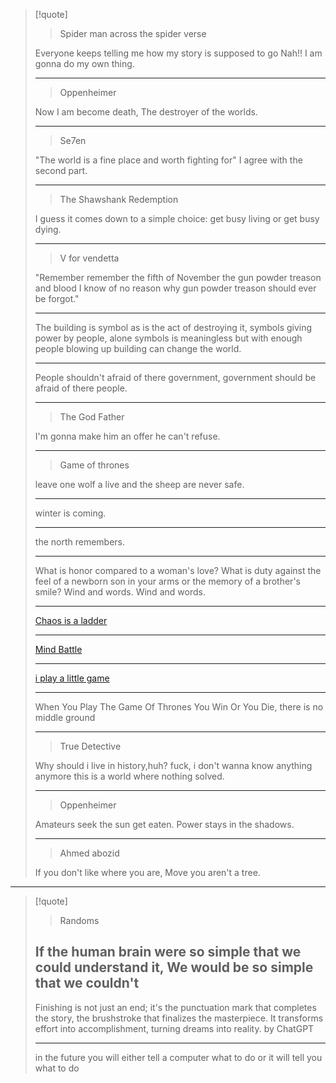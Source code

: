 >[!quote]
>> Spider man across the spider verse
>
> Everyone keeps telling me how my story is supposed to go
> Nah!! I am gonna do my own thing.
> 
> ---
>>Oppenheimer
>
> Now I am become death, The destroyer of the worlds.
>
> ---
>
>>Se7en
>
> "The world is a fine place and worth fighting for"
>  I agree with the second part.
> 
> ---
>>The Shawshank Redemption
>
>I guess it comes down to a simple choice: get busy living or get busy dying.
>
> ---
>>V for vendetta
>
>"Remember remember the fifth of November the gun powder treason and blood
> I know of no reason why gun powder treason should ever be forgot."
>
> ---
>The building is symbol as is the act of destroying it,
>symbols giving power by people,
>alone symbols is meaningless but with enough people
>blowing up building can change the world.
>
> ---
>People shouldn't afraid of there government,
>government should be afraid of there people.
>
> ---
>>The God Father
>
>I'm gonna make him an offer he can't refuse.
>
> ---
>>Game of thrones
> 
> leave one wolf a live and the sheep are never safe.
> 
> ---
>  
> winter is coming. 
> 
> ---
> 
> the north remembers.
>
> ---
> 
> What is honor compared to a woman's love? What is duty against the feel of a
> newborn son in your arms or the memory of a brother's smile? Wind and words.
> Wind and words.
>
> ---
>
> [Chaos is a ladder](https://www.youtube.com/watch?v=KH7sIOBJqLA)
>
> ---
>
> [Mind Battle](https://www.youtube.com/watch?v=9L4bRXL94Ws)
>
> ---
> 
> [i play a little game](https://www.youtube.com/watch?v=grT40ImDGhM)
> 
> ---
> 
> When You Play The Game Of Thrones You Win Or You Die, there is no middle ground
>
> ---
>
>> True Detective
>
> Why should i live in history,huh?
> fuck, i don't wanna know anything anymore
> this is a world where nothing solved.
> 
> ---
> >Oppenheimer
> 
> Amateurs seek the sun get eaten.
> Power stays in the shadows.
>
> ---
>> Ahmed abozid 
>
>  If you don't like where you are, Move you aren't a tree.


---
>[!quote]
>
>> Randoms
>
> If the human brain were so simple that we could understand it,
> We would be so simple that we couldn't 
> ---
>
>Finishing is not just an end; it's the punctuation mark that completes the story, the brushstroke that finalizes the masterpiece. It transforms effort into accomplishment, turning dreams into reality.
>		 by ChatGPT
>
>---
>in the future you will either tell a computer what to do or it will tell you what to do

